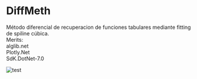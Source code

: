 # DiffMeth
Método diferencial de recuperacion de funciones tabulares mediante fitting de spiline cúbica.   
Merits:   
alglib.net   
Plotly.Net   
SdK.DotNet-7.0   
   
![test](/images/test.png)
